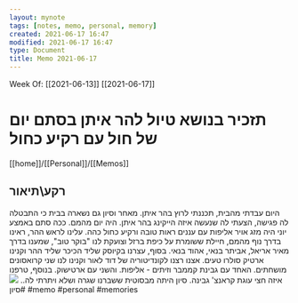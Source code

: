 ```yaml
---
layout: mynote
tags: [notes, memo, personal, memory] 
created: 2021-06-17 16:47
modified: 2021-06-17 16:47
type: Document
title: Memo 2021-06-17
---
```

Week Of: [[2021-06-13]]
[[2021-06-17]]

# תזכיר בנושא טיול להר איתן בסתם יום של חול עם רקיע כחול
[[home]]/[[Personal]]/[[Memos]]

## רקע\תיאור
היום עבדתי מהבית, תכננתי לרוץ בהר איתן.
מאחר וסיון גם נשארה בבית כי התבטלה לה פגישה, הצעתי לה שנעשה איזה הייקינג בהר איתן.
היה יום מהמם. ככה סתם באמצע יוני היה מזג אויר אליפות עם עננים ראות טובה ורקיע כחול כהה. עלינו לראש ההר, ראינו בדרך נוף מהמם, חיילת ששומרת על כיפת ברזל וצועקת לנו "בוקר טוב", שמענו בדרך מאיר אריאל, אביתר בנאי, אהוד בנאי.
בסוף, עצרנו בקיוסק שליד הכיכר שליד ההר וקנינו ארטיק סולרו טעים. 
אצנו רצנו לקונדיטוריה של דוד לאור וקנינו לנו שני קרואסונים מושחתים. האחד עם גבינת קממבר וזיתים - אליפות. והשני עם ארטישוק. בנוסף, טרפנו איזה חצי עוגת קראנצ' גבינה. 
סיון היתה מבסוטית ששברנו שגרה ושלא ויתרתי לה..
![](Pasted%20image%2020210617165636.png)
#סיון
#memo 
#personal
#memories